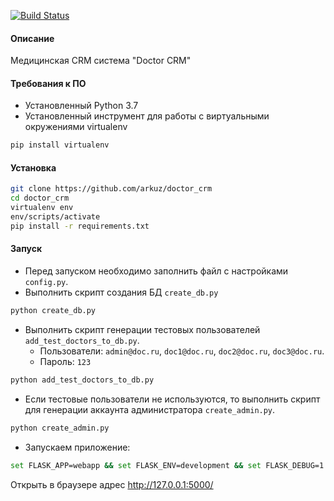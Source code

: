 [![Build Status](https://travis-ci.org/arkuz/doctor_crm.svg?branch=master)](https://travis-ci.org/arkuz/doctor_crm)
#### Описание
Медицинская CRM система "Doctor CRM"
 
 
#### Требования к ПО
- Установленный Python 3.7
- Установленный инструмент для работы с виртуальными окружениями virtualenv
```bash
pip install virtualenv
```

#### Установка
```bash
git clone https://github.com/arkuz/doctor_crm
cd doctor_crm
virtualenv env
env/scripts/activate
pip install -r requirements.txt
```

#### Запуск

- Перед запуском необходимо заполнить файл с настройками `config.py`.
- Выполнить скрипт создания БД `create_db.py`
```bash
python create_db.py
```

- Выполнить скрипт генерации тестовых пользователей `add_test_doctors_to_db.py`. 
  - Пользователи: `admin@doc.ru`, `doc1@doc.ru`, `doc2@doc.ru`, `doc3@doc.ru`.
  - Пароль: `123`
```bash
python add_test_doctors_to_db.py
```

 - Если тестовые пользователи не используются, то выполнить скрипт для генерации аккаунта администратора `create_admin.py`.
 ```bash
python create_admin.py
```

- Запускаем приложение:
```bash
set FLASK_APP=webapp && set FLASK_ENV=development && set FLASK_DEBUG=1 && flask run
```
Открыть в браузере адрес http://127.0.0.1:5000/
